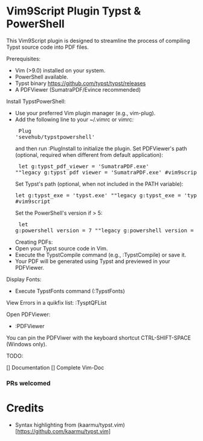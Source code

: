 # Vim9Script Plugin Typst & PowerShell


This Vim9Script plugin is designed to streamline the process of compiling Typst source code into PDF files.

Prerequisites:
- Vim (>9.0) installed on your system.
- PowerShell available.
- Typst binary https://github.com/typst/typst/releases
- A PDFViewer (SumatraPDF/Evince recommended)

Install TypstPowerShell:
- Use your preferred Vim plugin manager (e.g., vim-plug).
- Add the following line to your ~/.vimrc or vimrc:
        <pre>
        Plug 'sevehub/typstpowershell' 
        </pre>
  and then run :PlugInstall to initialize the plugin.
  Set PDFViewer's path (optional, required when different from default application):
        <pre>
        let g:typst_pdf_viewer = 'SumatraPDF.exe' ""legacy
        g:typst_pdf_viewer = 'SumatraPDF.exe' #vim9script
        </pre>
  Set Typst's path (optional, when not included in the PATH variable):
        <pre>
        let g:typst_exe = 'typst.exe' ""legacy
        g:typst_exe = 'typst.exe' #vim9script
        </pre>
  Set the PowerShell's version if > 5:
        <pre>
        let g:powershell_version = 7 ""legacy
        g:powershell_version = 7 #vim9script
        </pre>
Creating PDFs:
- Open your Typst source code in Vim.
- Execute the TypstCompile command (e.g., :TypstCompile) or save it.
- Your PDF will be generated using Typst and previewed in your PDFViewer.

Display Fonts:
- Execute TypstFonts command (:TypstFonts)

View Errors in a quikfix list:
:TysptQFList

Open PDFViewer:
- :PDFViewer

You can pin the PDFViwer with the keyboard shortcut CTRL-SHIFT-SPACE (Windows only).

TODO:

[]  Documentation
[]  Complete Vim-Doc

### PRs welcomed


# Credits
- Syntax highlighting from  (kaarmu/typst.vim)[https://github.com/kaarmu/typst.vim]
